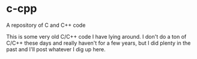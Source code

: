 # c-cpp
A repository of C and C++ code

This is some very old C/C++ code I have lying around.  I don't do a ton of C/C++ these days and really haven't for a few years, but I did plenty in the past and I'll post whatever I dig up here.
